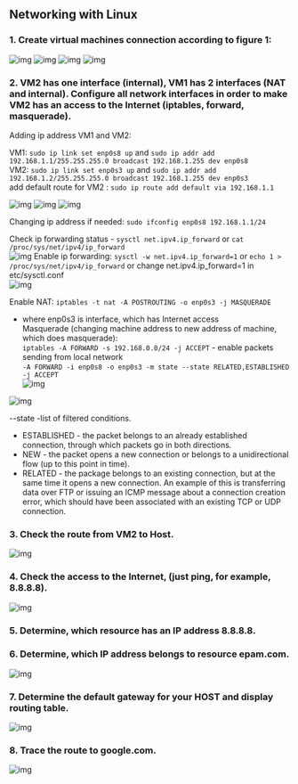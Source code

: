 ## Networking with Linux
### 1. Create virtual machines connection according to figure 1:
![img](https://github.com/Bilohur/DevOps_online_Kyiv_2021Q4/blob/master/m6/task6.1/Screenshots/box.png)
![img](https://github.com/Bilohur/DevOps_online_Kyiv_2021Q4/blob/master/m6/task6.1/Screenshots/box2.png)
![img](https://github.com/Bilohur/DevOps_online_Kyiv_2021Q4/blob/master/m6/task6.1/Screenshots/box3.png)
![img](https://github.com/Bilohur/DevOps_online_Kyiv_2021Q4/blob/master/m6/task6.1/Screenshots/box_4port_forwaring_rules.png)

### 2. VM2 has one interface (internal), VM1 has 2 interfaces (NAT and internal). Configure all network interfaces in order to make VM2 has an access to the Internet (iptables, forward, masquerade).
Adding ip address VM1 and VM2:

VM1: `sudo ip link set enp0s8 up` and `sudo ip addr add 192.168.1.1/255.255.255.0 broadcast 192.168.1.255 dev enp0s8` <br/>
VM2: `sudo ip link set enp0s3 up` and `sudo ip addr add 192.168.1.2/255.255.255.0 broadcast 192.168.1.255 dev enp0s3` <br/>
add default route for VM2 : `sudo ip route add default via 192.168.1.1` 

![img](https://github.com/Bilohur/DevOps_online_Kyiv_2021Q4/blob/master/m6/task6.1/Screenshots/vm_1new.png)
![img](https://github.com/Bilohur/DevOps_online_Kyiv_2021Q4/blob/master/m6/task6.1/Screenshots/vm2_ip.png)
![img](https://github.com/Bilohur/DevOps_online_Kyiv_2021Q4/blob/master/m6/task6.1/Screenshots/vm1_interfaces.png)

Changing ip address if needed: `sudo ifconfig enp0s8 192.168.1.1/24` <br/>

Check ip forwarding status - `sysctl net.ipv4.ip_forward` or `cat /proc/sys/net/ipv4/ip_forward`<br/>
![img](https://github.com/Bilohur/DevOps_online_Kyiv_2021Q4/blob/master/m6/task6.1/Screenshots/sysctlconf.png)
Enable ip forwarding: 
`sysctl -w net.ipv4.ip_forward=1` or `echo 1 > /proc/sys/net/ipv4/ip_forward` or change net.ipv4.ip_forward=1 in etc/sysctl.conf <br/>
![img](https://github.com/Bilohur/DevOps_online_Kyiv_2021Q4/blob/master/m6/task6.1/Screenshots/forwarding_3.png)

Enable NAT: 
`iptables -t nat -A POSTROUTING -o enp0s3 -j MASQUERADE`
- where enp0s3 is interface, which has Internet access<br/>
Masquerade (changing machine address to new address of machine, which does masquerade): <br/>
`iptables -A FORWARD -s 192.168.0.0/24 -j ACCEPT` - enable packets sending from local network<br/>
`-A FORWARD -i enp0s8 -o enp0s3 -m state --state RELATED,ESTABLISHED -j ACCEPT` <br/>
![img](https://github.com/Bilohur/DevOps_online_Kyiv_2021Q4/blob/master/m6/task6.1/Screenshots/masquerade.png)

![img](https://github.com/Bilohur/DevOps_online_Kyiv_2021Q4/blob/master/m6/task6.1/Screenshots/iptalbes.png)

--state -list of filtered conditions. <br/>
* ESTABLISHED - the packet belongs to an already established connection, through which packets go in both directions. 
* NEW - the packet opens a new connection or belongs to a unidirectional flow (up to this point in time). 
* RELATED - the package belongs to an existing connection, but at the same time it opens a new connection. An example of this is transferring data over FTP or issuing an ICMP message about a connection creation error, which should have been associated with an existing TCP or UDP connection. <br/>

### 3. Check the route from VM2 to Host.
![img](https://github.com/Bilohur/DevOps_online_Kyiv_2021Q4/blob/master/m6/task6.1/Screenshots/route.png)

### 4. Check the access to the Internet, (just ping, for example, 8.8.8.8).
![img](https://github.com/Bilohur/DevOps_online_Kyiv_2021Q4/blob/master/m6/task6.1/Screenshots/ping.png)
### 5. Determine, which resource has an IP address 8.8.8.8.
### 6. Determine, which IP address belongs to resource epam.com.

![img](https://github.com/Bilohur/DevOps_online_Kyiv_2021Q4/blob/master/m6/task6.1/Screenshots/host_.png)

### 7. Determine the default gateway for your HOST and display routing table.

![img](https://github.com/Bilohur/DevOps_online_Kyiv_2021Q4/blob/master/m6/task6.1/Screenshots/gateway.png)

### 8. Trace the route to google.com.
![img](https://github.com/Bilohur/DevOps_online_Kyiv_2021Q4/blob/master/m6/task6.1/Screenshots/route_google.png)
